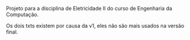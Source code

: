 Projeto para a disciplina de Eletricidade II do curso de Engenharia da Computação. 

Os dois txts existem por causa da v1, eles não são mais usados na versão final. 
